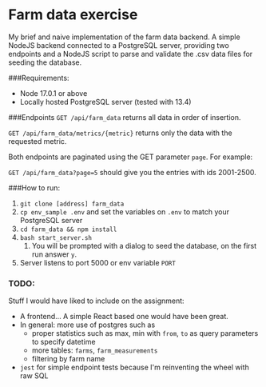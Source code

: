 # Farm data exercise

My brief and naive implementation of the farm data backend. A simple NodeJS backend connected to a PostgreSQL server, 
providing two endpoints and a NodeJS script to parse and validate the .csv data files for seeding the database.

###Requirements:
- Node 17.0.1 or above
- Locally hosted PostgreSQL server (tested with 13.4)

###Endpoints
`GET /api/farm_data` returns all data in order of insertion.

`GET /api/farm_data/metrics/{metric}` returns only the data with the requested metric.

Both endpoints are paginated using the GET parameter `page`. For example:

`GET /api/farm_data?page=5` should give you the entries with ids 2001-2500.

###How to run:

1. `git clone [address] farm_data` 
2. `cp env_sample .env` and set the variables on `.env` to match your PostgreSQL server
3. `cd farm_data && npm install`
4. `bash start_server.sh`
   1. You will be prompted with a dialog to seed the database, on the first run answer `y`.
5. Server listens to port 5000 or env variable `PORT`

### TODO:
Stuff I would have liked to include on the assignment:
- A frontend... A simple React based one would have been great.
- In general: more use of postgres such as
  - proper statistics such as max, min with `from`, `to` as query parameters to specify datetime
  - more tables: `farms`, `farm_measurements`
  - filtering by farm name
- `jest` for simple endpoint tests because I'm reinventing the wheel with raw SQL